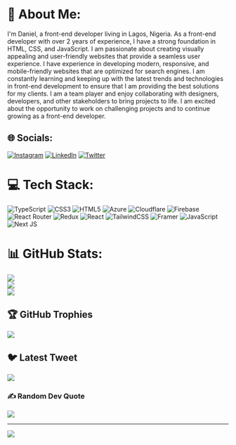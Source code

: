 # 💫 About Me:
I'm Daniel, a front-end developer living in Lagos, Nigeria. As a front-end developer with over 2 years of experience, I have a strong foundation in HTML, CSS, and JavaScript. I am passionate about creating visually appealing and user-friendly websites that provide a seamless user experience. I have experience in developing modern, responsive, and mobile-friendly websites that are optimized for search engines. I am constantly learning and keeping up with the latest trends and technologies in front-end development to ensure that I am providing the best solutions for my clients. I am a team player and enjoy collaborating with designers, developers, and other stakeholders to bring projects to life. I am excited about the opportunity to work on challenging projects and to continue growing as a front-end developer.


## 🌐 Socials:
[![Instagram](https://img.shields.io/badge/Instagram-%23E4405F.svg?logo=Instagram&logoColor=white)](https://instagram.com/damel_designs) [![LinkedIn](https://img.shields.io/badge/LinkedIn-%230077B5.svg?logo=linkedin&logoColor=white)](https://linkedin.com/in/Daniel-Jesutobi-Ekundayo) [![Twitter](https://img.shields.io/badge/Twitter-%231DA1F2.svg?logo=Twitter&logoColor=white)](https://twitter.com/dameldesign) 

# 💻 Tech Stack:
![TypeScript](https://img.shields.io/badge/typescript-%23007ACC.svg?style=for-the-badge&logo=typescript&logoColor=white) ![CSS3](https://img.shields.io/badge/css3-%231572B6.svg?style=for-the-badge&logo=css3&logoColor=white) ![HTML5](https://img.shields.io/badge/html5-%23E34F26.svg?style=for-the-badge&logo=html5&logoColor=white) ![Azure](https://img.shields.io/badge/azure-%230072C6.svg?style=for-the-badge&logo=azure-devops&logoColor=white) ![Cloudflare](https://img.shields.io/badge/Cloudflare-F38020?style=for-the-badge&logo=Cloudflare&logoColor=white) ![Firebase](https://img.shields.io/badge/firebase-%23039BE5.svg?style=for-the-badge&logo=firebase) ![React Router](https://img.shields.io/badge/React_Router-CA4245?style=for-the-badge&logo=react-router&logoColor=white) ![Redux](https://img.shields.io/badge/redux-%23593d88.svg?style=for-the-badge&logo=redux&logoColor=white) ![React](https://img.shields.io/badge/react-%2320232a.svg?style=for-the-badge&logo=react&logoColor=%2361DAFB) ![TailwindCSS](https://img.shields.io/badge/tailwindcss-%2338B2AC.svg?style=for-the-badge&logo=tailwind-css&logoColor=white) ![Framer](https://img.shields.io/badge/Framer-black?style=for-the-badge&logo=framer&logoColor=blue) ![JavaScript](https://img.shields.io/badge/javascript-%23323330.svg?style=for-the-badge&logo=javascript&logoColor=%23F7DF1E) ![Next JS](https://img.shields.io/badge/Next-black?style=for-the-badge&logo=next.js&logoColor=white)
# 📊 GitHub Stats:
![](https://github-readme-stats.vercel.app/api?username=DAMELDESIGN&theme=dracula&hide_border=false&include_all_commits=true&count_private=true)<br/>
![](https://github-readme-streak-stats.herokuapp.com/?user=DAMELDESIGN&theme=dracula&hide_border=false)<br/>
![](https://github-readme-stats.vercel.app/api/top-langs/?username=DAMELDESIGN&theme=dracula&hide_border=false&include_all_commits=true&count_private=true&layout=compact)

## 🏆 GitHub Trophies
![](https://github-profile-trophy.vercel.app/?username=DAMELDESIGN&theme=dracula&no-frame=true&no-bg=true&margin-w=4)

## 🐦 Latest Tweet
[![](https://gtce.itsvg.in/api?username=dameldesign)](https://github.com/VishwaGauravIn/github-twitter-card-embed)

### ✍️ Random Dev Quote
![](https://quotes-github-readme.vercel.app/api?type=horizontal&theme=radical)

---
[![](https://visitcount.itsvg.in/api?id=DAMELDESIGN&icon=6&color=10)](https://visitcount.itsvg.in)

<!-- Proudly created with GPRM ( https://gprm.itsvg.in ) -->
